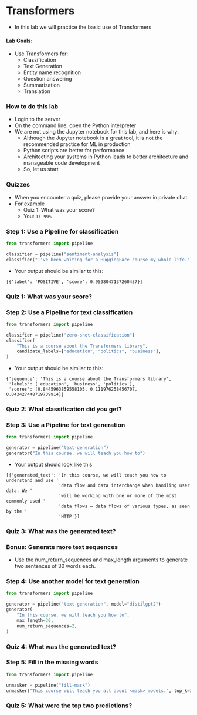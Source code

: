 # Transformers

* In this lab we will practice the basic use of Transformers

#### Lab Goals:

* Use Transformers for:
  * Classification
  * Text Generation
  * Entity name recognition
  * Question answering
  * Summarization
  * Translation

### How to do this lab

* Login to the server
* On the command line, open the Python interpreter
* We are not using the Jupyter notebook for this lab, and here is why:
  * Although the Jupyter notebook is a great tool, it is not the recommended practice for ML in production
  * Python scripts are better for performance
  * Architecting your systems in Python leads to better architecture and manageable code development
  * So, let us start

### Quizzes
* When you encounter a quiz, please provide your answer in private chat.
* For example
  * Quiz 1: What was your score?
  * You: `1: 99%`

### Step 1: Use a Pipeline for classification

```python
from transformers import pipeline

classifier = pipeline("sentiment-analysis")
classifier("I've been waiting for a HuggingFace course my whole life.") 
```

* Your output should be similar to this:

```text
[{'label': 'POSITIVE', 'score': 0.9598047137260437}]
```

### Quiz 1: What was your score?

### Step 2: Use a Pipeline for text classification

```python
from transformers import pipeline

classifier = pipeline("zero-shot-classification")
classifier(
    "This is a course about the Transformers library",
    candidate_labels=["education", "politics", "business"],
)
```

* Your output should be similar to this:

```text
{'sequence': 'This is a course about the Transformers library',
 'labels': ['education', 'business', 'politics'],
 'scores': [0.8445963859558105, 0.111976258456707, 0.043427448719739914]}
```

### Quiz 2: What classification did you get?

### Step 3: Use a Pipeline for text generation

```python
from transformers import pipeline

generator = pipeline("text-generation")
generator("In this course, we will teach you how to")
```

* Your output should look like this
```text
[{'generated_text': 'In this course, we will teach you how to understand and use '
                    'data flow and data interchange when handling user data. We '
                    'will be working with one or more of the most commonly used '
                    'data flows — data flows of various types, as seen by the '
                    'HTTP'}]

```

### Quiz 3: What was the generated text?

### Bonus: Generate more text sequences

* Use the num_return_sequences and max_length arguments to generate two sentences of 30 words each.

### Step 4: Use another model for text generation

```python
from transformers import pipeline

generator = pipeline("text-generation", model="distilgpt2")
generator(
    "In this course, we will teach you how to",
    max_length=30,
    num_return_sequences=2,
)
```

### Quiz 4: What was the generated text?

### Step 5: Fill in the missing words

```python
from transformers import pipeline

unmasker = pipeline("fill-mask")
unmasker("This course will teach you all about <mask> models.", top_k=2)
```

### Quiz 5: What were the top two predictions?



